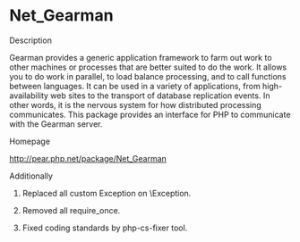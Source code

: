 Net_Gearman
===========

Description

Gearman provides a generic application framework to farm out work to other machines or processes that are better suited to do the work. It allows you to do work in parallel, to load balance processing, and to call functions between languages. It can be used in a variety of applications, from high-availability web sites to the transport of database replication events. In other words, it is the nervous system for how distributed processing communicates.
This package provides an interface for PHP to communicate with the Gearman server.


Homepage

http://pear.php.net/package/Net_Gearman


Additionally

1) Replaced all custom Exception on \Exception.

2) Removed all require_once.

3) Fixed coding standards by php-cs-fixer tool.

